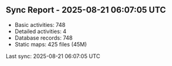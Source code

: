 ## Sync Report - 2025-08-21 06:07:05 UTC

- Basic activities: 748
- Detailed activities: 4
- Database records: 748
- Static maps: 425 files (45M)

Last sync: 2025-08-21 06:07:05 UTC
